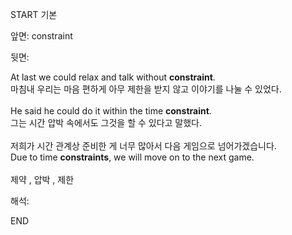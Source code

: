 START
기본

앞면:
constraint


뒷면:
<div>At last we could relax and talk without <strong>constraint</strong>. </div><div><div>마침내 우리는 마음 편하게 아무 제한을 받지 않고 이야기를 나눌 수 있었다.</div></div><div><br></div><div><div>He said he could do it within the time <strong>constraint</strong>. </div><div><div>그는 시간 압박 속에서도 그것을 할 수 있다고 말했다.</div></div></div><div><br></div><div><div><div>저희가 시간 관계상 준비한 게 너무 많아서 다음 게임으로 넘어가겠습니다.</div></div><div><div>Due to time <strong>constraints</strong>, we will move on to the next game.</div></div></div><div><br></div><div>제약 , 압박 , 제한</div>


해석:

END
